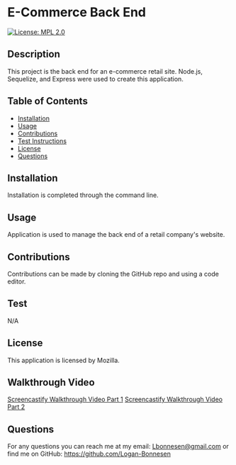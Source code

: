 # E-Commerce Back End
[![License: MPL 2.0](https://img.shields.io/badge/License-MPL_2.0-brightgreen.svg)](https://opensource.org/licenses/MPL-2.0)  
## Description 
This project is the back end for an e-commerce retail site. Node.js, Sequelize, and Express were used to create this application. 

## Table of Contents
* [Installation](#installation)
* [Usage](#usage)
* [Contributions](#contributions)
* [Test Instructions](#test)
* [License](#license)
* [Questions](#questions)

## Installation
Installation is completed through the command line.

## Usage
Application is used to manage the back end of a retail company's website.

## Contributions
Contributions can be made by cloning the GitHub repo and using a code editor.

## Test
N/A

## License
This application is licensed by Mozilla.

## Walkthrough Video
[Screencastify Walkthrough Video Part 1](https://watch.screencastify.com/v/jYxR199628igtMmqlLBm)
[Screencastify Walkthrough Video Part 2](https://watch.screencastify.com/v/JxT5V9D1vHjvQETfTiEH)

## Questions
For any questions you can reach me at my email: Lbonnesen@gmail.com
or find me on GitHub: https://github.com/Logan-Bonnesen